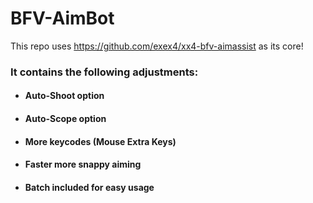 # BFV-AimBot
This repo uses https://github.com/exex4/xx4-bfv-aimassist as its core!  
### It contains the following adjustments:  

 - #### Auto-Shoot option
 - #### Auto-Scope option
 - #### More keycodes (Mouse Extra Keys)
 - #### Faster more snappy aiming 
 - #### Batch included for easy usage
 
 
